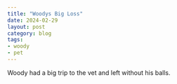 ```yaml
---
title: "Woodys Big Loss"
date: 2024-02-29
layout: post
category: blog
tags:
- woody
- pet
---
```


Woody had a big trip to the vet and left without his balls.
<!--more-->


